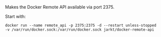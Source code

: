 Makes the Docker Remote API available via port 2375.

Start with:

`docker run --name remote_api -p 2375:2375 -d --restart unless-stopped -v /var/run/docker.sock:/var/run/docker.sock jarkt/docker-remote-api`
